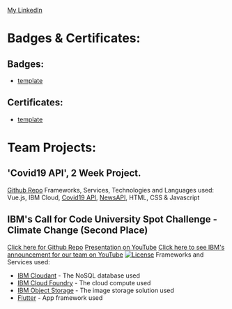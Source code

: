 [My LinkedIn](https://www.linkedin.com/in/slawomir-szakalinis)


# Badges & Certificates:
## Badges:
* [template](github.com/5lavomir)

## Certificates:
* [template](github.com/5lavomir)

# Team Projects:
## 'Covid19 API', 2 Week Project. 
[Github Repo](https://github.com/5lavomir/covid19app_team_sprint)
Frameworks, Services, Technologies and Languages used:
Vue.js, IBM Cloud, [Covid19 API](https://covid19api.com), [NewsAPI](https://newsapi.org/), HTML, CSS & Javascript

## IBM's Call for Code University Spot Challenge - Climate Change (Second Place)
[Click here for Github Repo](https://github.com/5lavomir/Sustain)
[Presentation on YouTube](https://youtu.be/hJyC8kYN29I)
[Click here to see IBM's announcement for our team on YouTube](https://youtu.be/GmEKql_ZfGg?t=827)
[![License](https://img.shields.io/badge/License-Apache2-blue.svg)](https://www.apache.org/licenses/LICENSE-2.0)
Frameworks and Services used:
* [IBM Cloudant](https://cloud.ibm.com/catalog?search=cloudant#search_results) - The NoSQL database used
* [IBM Cloud Foundry](https://cloud.ibm.com/catalog?search=cloud%20foundry#search_results) - The cloud compute used
* [IBM Object Storage](https://cloud.ibm.com/catalog?search=object%20storage#search_results) - The image storage solution used
* [Flutter](https://flutter.dev/) - App framework used
